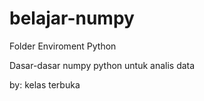 # belajar-numpy
Folder Enviroment Python


Dasar-dasar numpy python untuk analis data


by: kelas terbuka
